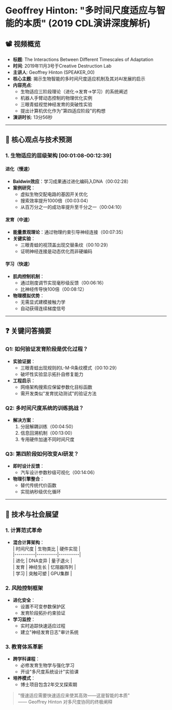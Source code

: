 # Geoffrey Hinton: "多时间尺度适应与智能的本质" (2019 CDL演讲深度解析)

## 📽️ 视频概览
- **标题**: The Interactions Between Different Timescales of Adaptation  
- **时间**: 2019年11月3号于Creative Destruction Lab  
- **主讲人**: Geoffrey Hinton (SPEAKER_00)  
- **核心主题**: 揭示生物智能的多时间尺度适应机制及其对AI发展的启示  
- **内容亮点**:  
  - 生物适应三阶段理论（进化→发育→学习）的系统阐述  
  - 机器人手臂动态控制的物理优化实例  
  - 三眼青蛙视觉神经发育的突破性实验  
  - 提出计算机优化作为"第四适应阶段"的构想  
- **演讲时长**: 13分56秒  

---

## 🎯 核心观点与技术预测

### 1. **生物适应的层级架构** [00:01:08-00:12:39]  
#### 进化（慢速）  
- **Baldwin效应**：学习成果通过进化编码入DNA（00:02:28）  
- **案例研究**：  
  - 虚拟生物交配电路的基因开关优化  
  - 搜索效率提升1000倍（00:03:04）  
  - 从百万分之一的成功率提升至千分之一（00:04:10）  

#### 发育（中速）  
- **能量景观理论**：通过物理约束引导神经连接（00:07:35）  
- **关键实验**：  
  - 三眼青蛙的视顶盖出现交替条纹（00:10:29）  
  - 证明神经连接是动态优化而非硬编码  

#### 学习（快速）  
- **肌肉控制机制**：  
  - 通过刚度调节实现毫秒级反馈（00:06:16）  
  - 比神经传导快100倍（00:08:12）  
- **物理模拟优势**：  
  - 无需显式建模接触力学  
  - 自动获得连续梯度信号  

---

## ❓ 关键问答摘要

### Q1: 如何验证发育阶段是优化过程？  
- **实验证据**：  
  - 三眼青蛙出现规则的L-M-R条纹模式（00:10:29）  
  - 破坏性实验显示拓扑自修复能力  
- **工程启示**：  
  - 网络架构搜索应保留参数化目标函数  
  - 需开发类似"发育扰动测试"的验证方法  

### Q2: 多时间尺度系统的训练挑战？  
- **解决方案**：  
  1. 分层解耦训练（00:04:50）  
  2. 信息回溯机制（00:13:00）  
  3. 专用硬件加速不同时间尺度  

### Q3: 第四阶段如何改变AI研发？  
- **即时设计反馈**：  
  - 汽车设计参数秒级可视化（00:14:06）  
- **物理引擎整合**：  
  - 替代传统代价函数  
  - 实现纳秒级优化循环  

---

## 🔮 技术与社会展望

### 1. **计算范式革命**  
- **混合计算架构**：  
  | 时间尺度 | 生物类比 | 硬件实现 |  
  |----------|----------|----------|  
  | 进化 | DNA变异 | 量子退火 |  
  | 发育 | 神经生长 | 忆阻器阵列 |  
  | 学习 | 突触可塑 | GPU集群 |  

### 2. **风险控制框架**  
- **进化安全**：  
  - 设置不可变参数保护区  
  - 发育阶段拓扑约束验证  
- **学习监控**：  
  - 实时追踪快速适应过程  
  - 建立"神经发育日志"审计系统  

### 3. **教育体系革新**  
- **跨学科课程**：  
  - 必修发育生物学与强化学习  
  - 开设"多尺度系统设计"实验课  
- **培养模式**：  
  - 博士项目包含2年交叉探索期  

> "慢速适应需要快速适应来使其高效——这是智能的本质"  
> —— Geoffrey Hinton 对多尺度协同的终极阐释  
